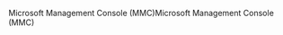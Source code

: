 <span data-ttu-id="13673-101">Microsoft Management Console (MMC)</span><span class="sxs-lookup"><span data-stu-id="13673-101">Microsoft Management Console (MMC)</span></span>